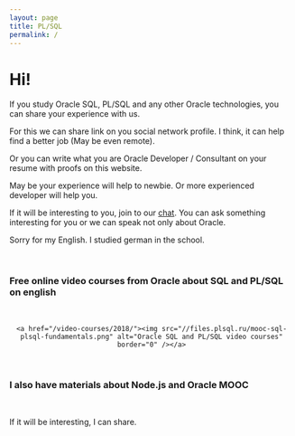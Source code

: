 ```yaml
---
layout: page
title: PL/SQL
permalink: /
---
```


# Hi!

If you study Oracle SQL, PL/SQL and any other Oracle technologies, you can share your experience with us.

For this we can share link on you social network profile. I think, it can help find a better job (May be even remote).

Or you can write what you are Oracle Developer / Consultant on your resume with proofs on this website.

May be your experience will help to newbie. Or more experienced developer will help you.

If it will be interesting to you, join to our <a href="https://oracledba.net/chat/">chat</a>. You can ask something interesting for you or we can speak not only about Oracle.

Sorry for my English. I studied german in the school.

<br/>

### Free online video courses from Oracle about SQL and PL/SQL on english

<br/>

<div align="center">

    <a href="/video-courses/2018/"><img src="//files.plsql.ru/mooc-sql-plsql-fundamentals.png" alt="Oracle SQL and PL/SQL video courses" border="0" /></a>

</div>

<br/>

### I also have materials about Node.js and Oracle MOOC

<br/>

If it will be interesting, I can share.
